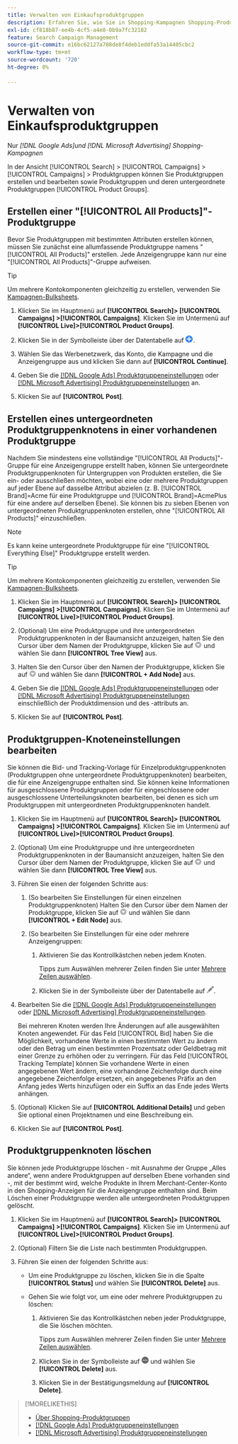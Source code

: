 ```yaml
---
title: Verwalten von Einkaufsproduktgruppen
description: Erfahren Sie, wie Sie in Shopping-Kampagnen Shopping-Produktgruppen erstellen und verwalten.
exl-id: cf818b87-ee4b-4cf5-a4e8-0b9a7fc32182
feature: Search Campaign Management
source-git-commit: e16bc62127a708de8f4deb1eddfa53a14405cbc2
workflow-type: tm+mt
source-wordcount: '720'
ht-degree: 0%

---
```


# Verwalten von Einkaufsproduktgruppen

Nur *[!DNL Google Ads]und [!DNL Microsoft Advertising] Shopping-Kampagnen*

In der Ansicht [!UICONTROL Search] > [!UICONTROL Campaigns] > [!UICONTROL Campaigns] > Produktgruppen können Sie Produktgruppen erstellen und bearbeiten sowie Produktgruppen und deren untergeordnete Produktgruppen [!UICONTROL Product Groups].

## Erstellen einer &quot;[!UICONTROL All Products]&quot;-Produktgruppe

Bevor Sie Produktgruppen mit bestimmten Attributen erstellen können, müssen Sie zunächst eine allumfassende Produktgruppe namens &quot;[!UICONTROL All Products]&quot; erstellen. Jede Anzeigengruppe kann nur eine &quot;[!UICONTROL All Products]&quot;-Gruppe aufweisen.

>[!TIP]
>
>Um mehrere Kontokomponenten gleichzeitig zu erstellen, verwenden Sie [Kampagnen-Bulksheets](/help/search-social-commerce/campaign-management/bulksheets/bulksheet-about.md).

1. Klicken Sie im Hauptmenü auf **[!UICONTROL Search]> [!UICONTROL Campaigns] >[!UICONTROL Campaigns]**. Klicken Sie im Untermenü auf **[!UICONTROL Live]>[!UICONTROL Product Groups]**.

1. Klicken Sie in der Symbolleiste über der Datentabelle auf ![Erstellen](/help/search-social-commerce/assets/add.png "Erstellen").

1. Wählen Sie das Werbenetzwerk, das Konto, die Kampagne und die Anzeigengruppe aus und klicken Sie dann auf **[!UICONTROL Continue]**.

1. Geben Sie die [[!DNL Google Ads] Produktgruppeneinstellungen](product-group-settings-google.md) oder [[!DNL Microsoft Advertising] Produktgruppeneinstellungen](product-group-settings-microsoft.md) an.

1. Klicken Sie auf **[!UICONTROL Post]**.

## Erstellen eines untergeordneten Produktgruppenknotens in einer vorhandenen Produktgruppe

Nachdem Sie mindestens eine vollständige &quot;[!UICONTROL All Products]&quot;-Gruppe für eine Anzeigengruppe erstellt haben, können Sie untergeordnete Produktgruppenknoten für Untergruppen von Produkten erstellen, die Sie ein- oder ausschließen möchten, wobei eine oder mehrere Produktgruppen auf jeder Ebene auf dasselbe Attribut abzielen (z. B. [!UICONTROL Brand]=Acme für eine Produktgruppe und [!UICONTROL Brand]=AcmePlus für eine andere auf derselben Ebene). Sie können bis zu sieben Ebenen von untergeordneten Produktgruppenknoten erstellen, ohne &quot;[!UICONTROL All Products]&quot; einzuschließen.

>[!NOTE]
>
>Es kann keine untergeordnete Produktgruppe für eine &quot;[!UICONTROL Everything Else]&quot; Produktgruppe erstellt werden.

>[!TIP]
>
>Um mehrere Kontokomponenten gleichzeitig zu erstellen, verwenden Sie [Kampagnen-Bulksheets](/help/search-social-commerce/campaign-management/bulksheets/bulksheet-about.md).

1. Klicken Sie im Hauptmenü auf **[!UICONTROL Search]> [!UICONTROL Campaigns] >[!UICONTROL Campaigns]**. Klicken Sie im Untermenü auf **[!UICONTROL Live]>[!UICONTROL Product Groups]**.

1. (Optional) Um eine Produktgruppe und ihre untergeordneten Produktgruppenknoten in der Baumansicht anzuzeigen, halten Sie den Cursor über dem Namen der Produktgruppe, klicken Sie auf ![Menüsymbol](/help/search-social-commerce/assets/arrow-dropdown-menu.png "Menüsymbol") und wählen Sie dann **[!UICONTROL Tree View]** aus.

1. Halten Sie den Cursor über den Namen der Produktgruppe, klicken Sie auf ![Pfeil-Dropdown-Menü](/help/search-social-commerce/assets/arrow-dropdown-menu.png "Pfeil-Dropdown-Menü") und wählen Sie dann **[!UICONTROL + Add Node]** aus.

1. Geben Sie die [[!DNL Google Ads] Produktgruppeneinstellungen](product-group-settings-google.md) oder [[!DNL Microsoft Advertising] Produktgruppeneinstellungen](product-group-settings-microsoft.md) einschließlich der Produktdimension und des -attributs an.

1. Klicken Sie auf **[!UICONTROL Post]**.

## Produktgruppen-Knoteneinstellungen bearbeiten

Sie können die Bid- und Tracking-Vorlage für Einzelproduktgruppenknoten (Produktgruppen ohne untergeordnete Produktgruppenknoten) bearbeiten, die für eine Anzeigengruppe enthalten sind. Sie können keine Informationen für ausgeschlossene Produktgruppen oder für eingeschlossene oder ausgeschlossene Unterteilungsknoten bearbeiten, bei denen es sich um Produktgruppen mit untergeordneten Produktgruppenknoten handelt.

1. Klicken Sie im Hauptmenü auf **[!UICONTROL Search]> [!UICONTROL Campaigns] >[!UICONTROL Campaigns]**. Klicken Sie im Untermenü auf **[!UICONTROL Live]>[!UICONTROL Product Groups]**.

1. (Optional) Um eine Produktgruppe und ihre untergeordneten Produktgruppenknoten in der Baumansicht anzuzeigen, halten Sie den Cursor über dem Namen der Produktgruppe, klicken Sie auf ![Menüsymbol](/help/search-social-commerce/assets/arrow-dropdown-menu.png "Menüsymbol") und wählen Sie dann **[!UICONTROL Tree View]** aus.

1. Führen Sie einen der folgenden Schritte aus:

   1. (So bearbeiten Sie Einstellungen für einen einzelnen Produktgruppenknoten) Halten Sie den Cursor über dem Namen der Produktgruppe, klicken Sie auf ![Menüsymbol](/help/search-social-commerce/assets/arrow-dropdown-menu.png "Menüsymbol") und wählen Sie dann **[!UICONTROL + Edit Node]** aus.

   1. (So bearbeiten Sie Einstellungen für eine oder mehrere Anzeigengruppen:

      1. Aktivieren Sie das Kontrollkästchen neben jedem Knoten.

         Tipps zum Auswählen mehrerer Zeilen finden Sie unter [Mehrere Zeilen auswählen](/help/search-social-commerce/common-tasks/navigation-editing-selection/multiple-rows-select.md).

      1. Klicken Sie in der Symbolleiste über der Datentabelle auf ![Bearbeiten](/help/search-social-commerce/assets/edit.png "Bearbeiten").

1. Bearbeiten Sie die [[!DNL Google Ads] Produktgruppeneinstellungen](product-group-settings-google.md) oder [[!DNL Microsoft Advertising] Produktgruppeneinstellungen](product-group-settings-microsoft.md).

   Bei mehreren Knoten werden Ihre Änderungen auf alle ausgewählten Knoten angewendet. Für das Feld [!UICONTROL Bid] haben Sie die Möglichkeit, vorhandene Werte in einen bestimmten Wert zu ändern oder den Betrag um einen bestimmten Prozentsatz oder Geldbetrag mit einer Grenze zu erhöhen oder zu verringern. Für das Feld [!UICONTROL Tracking Template] können Sie vorhandene Werte in einen angegebenen Wert ändern, eine vorhandene Zeichenfolge durch eine angegebene Zeichenfolge ersetzen, ein angegebenes Präfix an den Anfang jedes Werts hinzufügen oder ein Suffix an das Ende jedes Werts anhängen.

1. (Optional) Klicken Sie auf **[!UICONTROL Additional Details]** und geben Sie optional einen Projektnamen und eine Beschreibung ein.

1. Klicken Sie auf **[!UICONTROL Post]**.

## Produktgruppenknoten löschen

Sie können jede Produktgruppe löschen - mit Ausnahme der Gruppe „Alles andere“, wenn andere Produktgruppen auf derselben Ebene vorhanden sind -, mit der bestimmt wird, welche Produkte in Ihrem Merchant-Center-Konto in den Shopping-Anzeigen für die Anzeigengruppe enthalten sind. Beim Löschen einer Produktgruppe werden alle untergeordneten Produktgruppen gelöscht.

1. Klicken Sie im Hauptmenü auf **[!UICONTROL Search]> [!UICONTROL Campaigns] >[!UICONTROL Campaigns]**. Klicken Sie im Untermenü auf **[!UICONTROL Live]>[!UICONTROL Product Groups]**.

1. (Optional) Filtern Sie die Liste nach bestimmten Produktgruppen.

1. Führen Sie einen der folgenden Schritte aus:

   * Um eine Produktgruppe zu löschen, klicken Sie in die Spalte **[!UICONTROL Status]** und wählen Sie **[!UICONTROL Delete]** aus.

   * Gehen Sie wie folgt vor, um eine oder mehrere Produktgruppen zu löschen:

      1. Aktivieren Sie das Kontrollkästchen neben jeder Produktgruppe, die Sie löschen möchten.

         Tipps zum Auswählen mehrerer Zeilen finden Sie unter [Mehrere Zeilen auswählen](/help/search-social-commerce/common-tasks/navigation-editing-selection/multiple-rows-select.md).

      1. Klicken Sie in der Symbolleiste auf ![Mehr](/help/search-social-commerce/assets/more.png "Mehr") und wählen Sie **[!UICONTROL Delete]** aus.

      1. Klicken Sie in der Bestätigungsmeldung auf **[!UICONTROL Delete]**.

>[!MORELIKETHIS]
>
>* [Über Shopping-Produktgruppen](product-group-about.md)
>* [[!DNL Google Ads] Produktgruppeneinstellungen](product-group-settings-google.md)
>* [[!DNL Microsoft Advertising] Produktgruppeneinstellungen](product-group-settings-microsoft.md)
